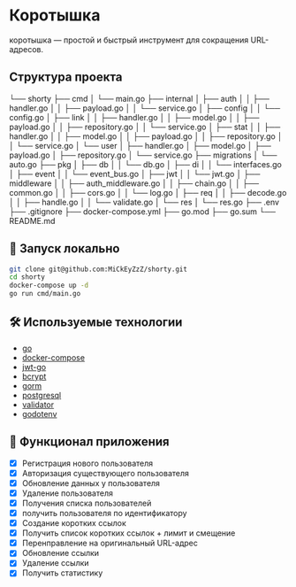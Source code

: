 # Коротышка

коротышка — простой и быстрый инструмент для сокращения URL-адресов.

## Структура проекта

└── shorty
   ├── cmd
   │   └── main.go
   ├── internal
   │   ├── auth
   │   │   ├── handler.go
   │   │   ├── payload.go
   │   │   └── service.go
   │   ├── config
   │   │   └── config.go
   │   ├── link
   │   │   ├── handler.go
   │   │   ├── model.go
   │   │   ├── payload.go
   │   │   ├── repository.go
   │   │   └── service.go
   │   ├── stat
   │   │   ├── handler.go
   │   │   ├── model.go
   │   │   ├── payload.go
   │   │   ├── repository.go
   │   │   └── service.go
   │   └── user
   │       ├── handler.go
   │       ├── model.go
   │       ├── payload.go
   │       ├── repository.go
   │       └── service.go
   ├── migrations
   │   └── auto.go
   ├── pkg
   │   ├── db
   │   │   └── db.go
   │   ├── di
   │   │   └── interfaces.go
   │   ├── event
   │   │   └── event_bus.go
   │   ├── jwt
   │   │   └── jwt.go
   │   ├── middleware
   │   │   ├── auth_middleware.go
   │   │   ├── chain.go
   │   │   ├── common.go
   │   │   ├── cors.go
   │   │   └── log.go
   │   ├── req
   │   │   ├── decode.go
   │   │   ├── handle.go
   │   │   └── validate.go
   │   └── res
   │       └── res.go
   ├── .env
   ├── .gitignore
   ├── docker-compose.yml
   ├── go.mod
   ├── go.sum
   └── README.md

## 🚀 Запуск локально

```zsh
git clone git@github.com:MiCkEyZzZ/shorty.git
cd shorty
docker-compose up -d
go run cmd/main.go
```

## 🛠 Используемые технологии

- [go](https://go.dev/)
- [docker-compose](https://docs.docker.com/compose/)
- [jwt-go](https://github.com/golang-jwt/jwt)
- [bcrypt](https://github.com/golang/crypto)
- [gorm](https://github.com/go-gorm/gorm)
- [postgresql](https://www.postgresql.org/)
- [validator](https://github.com/go-playground/validator)
- [godotenv](https://github.com/joho/godotenv)

## 📌 Функционал приложения

- [x] Регистрация нового пользователя
- [x] Авторизация существующего пользователя
- [x] Обновление данных у пользователя
- [x] Удаление пользователя
- [x] Получения списка пользователей
- [x] получить пользователя по идентификатору
- [x] Создание коротких ссылок
- [x] Получить список коротких ссылок + лимит и смещение
- [x] Перенправление на оригинальный URL-адрес
- [x] Обновление ссылки
- [x] Удаление ссылки
- [x] Получить статистику
